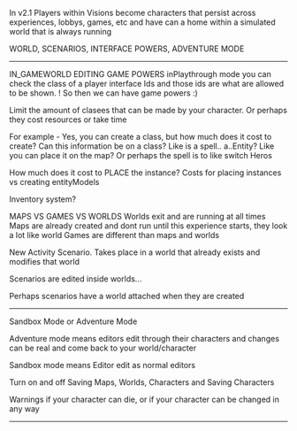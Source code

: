 In v2.1 Players within Visions become characters that persist across experiences, lobbys, games, etc and have can a home within a simulated world that is always running

WORLD, SCENARIOS, INTERFACE POWERS, ADVENTURE MODE

-------------------------------

IN_GAMEWORLD EDITING
GAME POWERS
  inPlaythrough mode you can check the class of a player interface Ids and those ids are what are allowed to be shown. ! So then we can have game powers :)

  Limit the amount of clasees that can be made by your character. Or perhaps they cost resources or take time

  For example - Yes, you can create a class, but how much does it cost to create? Can this information be on a class? Like is a spell.. a..Entity? Like you can place it on the map? Or perhaps the spell is to like switch Heros

  How much does it cost to PLACE the instance? Costs for placing instances vs creating entityModels

  Inventory system?


MAPS VS GAMES VS WORLDS
  Worlds exit and are running at all times
  Maps are already created and dont run until this experience starts, they look a lot like world
  Games are different than maps and worlds

New Activity
Scenario. Takes place in a world that already exists and modifies that world

Scenarios are edited inside worlds...

Perhaps scenarios have a world attached when they are created

---

Sandbox Mode or Adventure Mode

Adventure mode means editors edit through their characters and changes can be real and come back to your world/character

Sandbox mode means Editor edit as normal editors

Turn on and off Saving Maps, Worlds, Characters and Saving Characters

Warnings if your character can die, or if your character can be changed in any way

---

